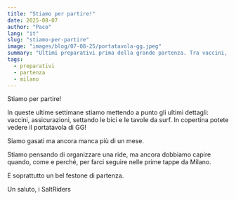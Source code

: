 ```yaml
---
title: "Stiamo per partire!"
date: 2025-08-07
author: "Paco"
lang: "it"
slug: "stiamo-per-partire"
image: "images/blog/07-08-25/portatavola-gg.jpeg"
summary: "Ultimi preparativi prima della grande partenza. Tra vaccini, bici, tavole da surf e l'idea di una festa, vi aggiorniamo su come procedono le cose."
tags:
  - preparativi
  - partenza
  - milano
---
```


Stiamo per partire!

In queste ultime settimane stiamo mettendo a punto gli ultimi dettagli: vaccini, assicurazioni, settando le bici e le tavole da surf.
In copertina potete vedere il portatavola di GG!

Siamo gasati ma ancora manca più di un mese.

Stiamo pensando di organizzare una ride, ma ancora dobbiamo capire quando, come e perché, per farci seguire nelle prime tappe da Milano.

E soprattutto un bel festone di partenza.

Un saluto,
i SaltRiders